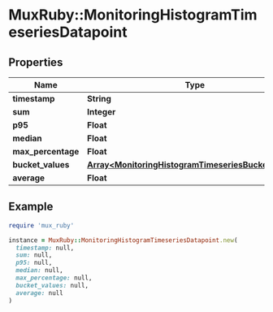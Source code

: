 # MuxRuby::MonitoringHistogramTimeseriesDatapoint

## Properties

| Name | Type | Description | Notes |
| ---- | ---- | ----------- | ----- |
| **timestamp** | **String** |  | [optional] |
| **sum** | **Integer** |  | [optional] |
| **p95** | **Float** |  | [optional] |
| **median** | **Float** |  | [optional] |
| **max_percentage** | **Float** |  | [optional] |
| **bucket_values** | [**Array&lt;MonitoringHistogramTimeseriesBucketValues&gt;**](MonitoringHistogramTimeseriesBucketValues.md) |  | [optional] |
| **average** | **Float** |  | [optional] |

## Example

```ruby
require 'mux_ruby'

instance = MuxRuby::MonitoringHistogramTimeseriesDatapoint.new(
  timestamp: null,
  sum: null,
  p95: null,
  median: null,
  max_percentage: null,
  bucket_values: null,
  average: null
)
```

